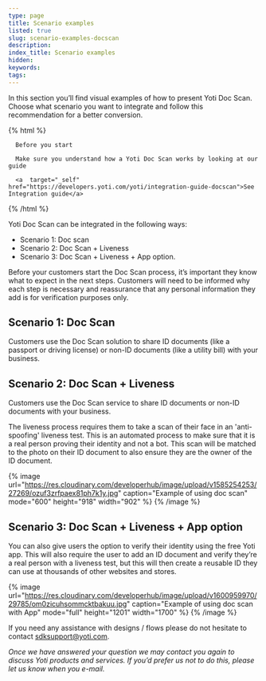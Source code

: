```yaml
---
type: page
title: Scenario examples
listed: true
slug: scenario-examples-docscan
description: 
index_title: Scenario examples
hidden: 
keywords: 
tags: 
---
```


In this section you’ll find visual examples of how to present Yoti Doc Scan. Choose what scenario you want to integrate and follow this recommendation for a better conversion.

{% html %}
<div class="alert-BYS">

   <div class="alert-title" id="BYS">

      Before you start

   </div>

   <div class="alert-text" >

      Make sure you understand how a Yoti Doc Scan works by looking at our guide

   </div>

   <div class="alert-links"> 

      <a  target="_self"  href="https://developers.yoti.com/yoti/integration-guide-docscan">See Integration guide</a>

   </div>

</div>
{% /html %}

Yoti Doc Scan can be integrated in the following ways:

- Scenario 1: Doc scan
- Scenario 2: Doc Scan + Liveness
- Scenario 3: Doc Scan + Liveness + App option. 

Before your customers start the Doc Scan process, it’s important they know what to expect in the next steps. Customers will need to be informed why each step is necessary and reassurance that any personal information they add is for verification purposes only.

## Scenario 1: Doc Scan

Customers use the Doc Scan solution to share ID documents (like a passport or driving license) or non-ID documents (like a utility bill) with your business. 

## Scenario 2: Doc Scan + Liveness

Customers use the Doc Scan service to share ID documents or non-ID documents with your business.

The liveness process requires them to take a scan of their face in an 'anti-spoofing' liveness test. This is an automated process to make sure that it is a real person proving their identity and not a bot. This scan will be matched to the photo on their ID document to also ensure they are the owner of the ID document.

{% image url="https://res.cloudinary.com/developerhub/image/upload/v1585254253/27269/ozuf3zrfpaex81ph7k1y.jpg" caption="Example of using doc scan" mode="600" height="918" width="902" %}
{% /image %}

## Scenario 3: Doc Scan + Liveness + App option

You can also give users the option to verify their identity using the free Yoti app. This will also require the user to add an ID document and verify they’re a real person with a liveness test, but this will then create a reusable ID they can use at thousands of other websites and stores.

{% image url="https://res.cloudinary.com/developerhub/image/upload/v1600959970/29785/om0zicuhsommcktbakuu.jpg" caption="Example of using doc scan with App" mode="full" height="1201" width="1700" %}
{% /image %}

If you need any assistance with designs / flows  please do not hesitate to contact [sdksupport@yoti.com](mailto:sdksupport@yoti.com).

_Once we have answered your question we may contact you again to discuss Yoti products and services. If you’d prefer us not to do this, please let us know when you e-mail._